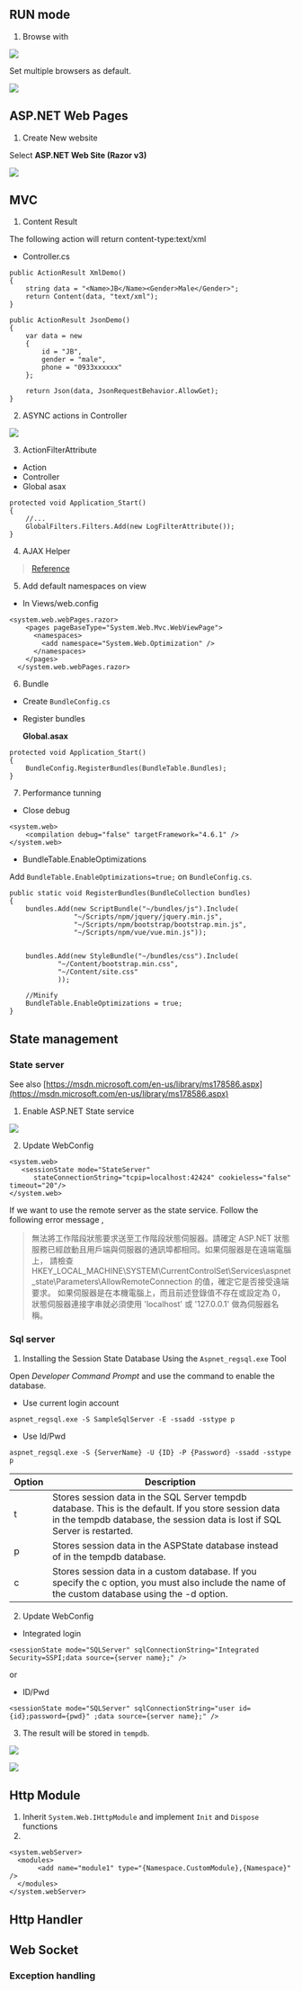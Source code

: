 ## RUN mode

1. Browse with

![](assets\002.PNG)


Set multiple browsers as default.

![](assets\003.PNG)


## ASP.NET Web Pages 


1. Create New website

Select **ASP.NET Web Site (Razor v3)**

![](assets\001.PNG)




## MVC 

1. Content Result

The following action will return content-type:text/xml

* Controller.cs

```
public ActionResult XmlDemo()
{
    string data = "<Name>JB</Name><Gender>Male</Gender>";
    return Content(data, "text/xml");
}

public ActionResult JsonDemo()
{
    var data = new
    {
        id = "JB",
        gender = "male",
        phone = "0933xxxxxx"
    };

    return Json(data, JsonRequestBehavior.AllowGet);
}
```


2. ASYNC actions in Controller 

![](assets/004.PNG)



3. ActionFilterAttribute

* Action
* Controller
* Global asax

```
protected void Application_Start()
{
    //...
    GlobalFilters.Filters.Add(new LogFilterAttribute());
}
```



4. AJAX Helper


> [Reference](http://www.c-sharpcorner.com/article/Asp-Net-mvc-ajax-helper/)


5. Add default namespaces on view

* In Views/web.config

```
<system.web.webPages.razor>
    <pages pageBaseType="System.Web.Mvc.WebViewPage">
      <namespaces>
        <add namespace="System.Web.Optimization" />
      </namespaces>
    </pages>
  </system.web.webPages.razor>
```


6. Bundle

  * Create `BundleConfig.cs`

  * Register bundles
    
    **Global.asax**

```
protected void Application_Start()
{
    BundleConfig.RegisterBundles(BundleTable.Bundles);
}
```


7. Performance tunning

* Close debug

```
<system.web>
    <compilation debug="false" targetFramework="4.6.1" />
</system.web>
```

* BundleTable.EnableOptimizations

Add `BundleTable.EnableOptimizations=true;` on `BundleConfig.cs`.

```
public static void RegisterBundles(BundleCollection bundles)
{
    bundles.Add(new ScriptBundle("~/bundles/js").Include(
                "~/Scripts/npm/jquery/jquery.min.js",
                "~/Scripts/npm/bootstrap/bootstrap.min.js",
                "~/Scripts/npm/vue/vue.min.js"));


    bundles.Add(new StyleBundle("~/bundles/css").Include(
            "~/Content/bootstrap.min.css",
            "~/Content/site.css"
            ));

    //Minify
    BundleTable.EnableOptimizations = true;
}
```



## State management

### State server

See also [https://msdn.microsoft.com/en-us/library/ms178586.aspx](https://msdn.microsoft.com/en-us/library/ms178586.aspx)

1. Enable ASP.NET State service

![](assets/005.PNG)

2. Update WebConfig

```
<system.web>
   <sessionState mode="StateServer"
      stateConnectionString="tcpip=localhost:42424" cookieless="false" timeout="20"/>
</system.web>
```

If we want to use the remote server as the state service.
Follow the following error message ,

> 無法將工作階段狀態要求送至工作階段狀態伺服器。請確定 ASP.NET 狀態服務已經啟動且用戶端與伺服器的通訊埠都相同。如果伺服器是在遠端電腦上，
> 請檢查 HKEY_LOCAL_MACHINE\SYSTEM\CurrentControlSet\Services\aspnet_state\Parameters\AllowRemoteConnection 的值，確定它是否接受遠端要求。
> 如果伺服器是在本機電腦上，而且前述登錄值不存在或設定為 0，狀態伺服器連接字串就必須使用 'localhost' 或 '127.0.0.1' 做為伺服器名稱。


### Sql server


1. Installing the Session State Database Using the `Aspnet_regsql.exe` Tool

Open *Developer Command Prompt* and use the command to enable the database.

* Use current login account

```
aspnet_regsql.exe -S SampleSqlServer -E -ssadd -sstype p
```

* Use Id/Pwd

```
aspnet_regsql.exe -S {ServerName} -U {ID} -P {Password} -ssadd -sstype p
```

| Option | Description |
|---|---|
| t  | Stores session data in the SQL Server tempdb database. This is the default. If you store session data in the tempdb database, the session data is lost if SQL Server is restarted.  |
| p  | Stores session data in the ASPState database instead of in the tempdb database.  |
| c  | Stores session data in a custom database. If you specify the c option, you must also include the name of the custom database using the -d option.  |


2. Update WebConfig

* Integrated login

```
<sessionState mode="SQLServer" sqlConnectionString="Integrated Security=SSPI;data source={server name};" />
```

or 

* ID/Pwd

```
<sessionState mode="SQLServer" sqlConnectionString="user id={id};password={pwd}" ;data source={server name};" />
```


3. The result will be stored in `tempdb`.


![](assets/006.PNG)


![](assets/007.PNG)







## Http Module

1. Inherit `System.Web.IHttpModule` and implement `Init` and `Dispose` functions
2.

```
<system.webServer>
  <modules>
       <add name="module1" type="{Namespace.CustomModule},{Namespace}" />
  </modules>
</system.webServer>
```



## Http Handler



## Web Socket 




### Exception handling